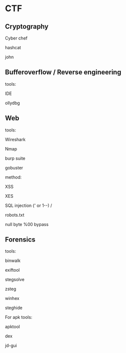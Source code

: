 # CTF
Cryptography
------------------------------------

Cyber chef

hashcat

john


Bufferoverflow / Reverse engineering
------------------------------------
tools:

IDE

ollydbg


Web
------------------------------------
tools:

Wireshark

Nmap

burp suite

gobuster

method:

XSS

XES

SQL injection (' or 1--) / 

robots.txt

null byte %00 bypass


Forensics
------------------------------------

tools:

binwalk

exiftool

stegsolve

zsteg

winhex

steghide


For apk tools:

apktool

dex

jd-gui
